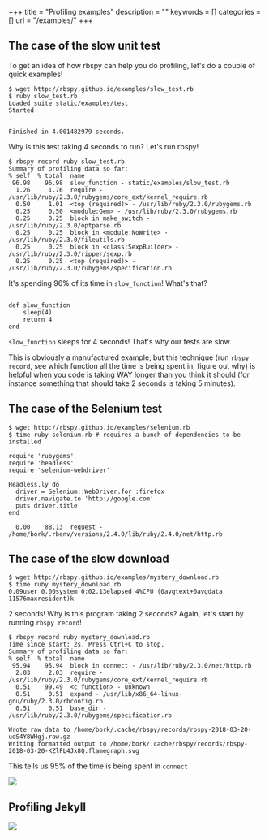 +++
title = "Profiling examples"
description = ""
keywords = []
categories = []
url = "/examples/"
+++

## The case of the slow unit test

To get an idea of how rbspy can help you do profiling, let's do a couple of quick examples!

```
$ wget http://rbspy.github.io/examples/slow_test.rb
$ ruby slow_test.rb
Loaded suite static/examples/test
Started
.

Finished in 4.001482979 seconds.
```

Why is this test taking 4 seconds to run? Let's run rbspy!

```
$ rbspy record ruby slow_test.rb
Summary of profiling data so far:
% self  % total  name
 96.98    96.98  slow_function - static/examples/slow_test.rb
  1.26     1.76  require - /usr/lib/ruby/2.3.0/rubygems/core_ext/kernel_require.rb
  0.50     1.01  <top (required)> - /usr/lib/ruby/2.3.0/rubygems.rb
  0.25     0.50  <module:Gem> - /usr/lib/ruby/2.3.0/rubygems.rb
  0.25     0.25  block in make_switch - /usr/lib/ruby/2.3.0/optparse.rb
  0.25     0.25  block in <module:NoWrite> - /usr/lib/ruby/2.3.0/fileutils.rb
  0.25     0.25  block in <class:SexpBuilder> - /usr/lib/ruby/2.3.0/ripper/sexp.rb
  0.25     0.25  <top (required)> - /usr/lib/ruby/2.3.0/rubygems/specification.rb
```

It's spending 96% of its time in `slow_function`! What's that?

```

def slow_function
    sleep(4)
    return 4
end
```

`slow_function` sleeps for 4 seconds! That's why our tests are slow.

This is obviously a manufactured example, but this technique (run `rbspy record`, see which function
all the time is being spent in, figure out why) is helpful when you code is taking WAY longer than
you think it should (for instance something that should take 2 seconds is taking 5 minutes).

## The case of the Selenium test

```
$ wget http://rbspy.github.io/examples/selenium.rb
$ time ruby selenium.rb # requires a bunch of dependencies to be installed
```

```
require 'rubygems'
require 'headless'
require 'selenium-webdriver'

Headless.ly do
  driver = Selenium::WebDriver.for :firefox
  driver.navigate.to 'http://google.com'
  puts driver.title 
end
```

```
  0.00    88.13  request - /home/bork/.rbenv/versions/2.4.0/lib/ruby/2.4.0/net/http.rb
```


## The case of the slow download

```
$ wget http://rbspy.github.io/examples/mystery_download.rb
$ time ruby mystery_download.rb
0.09user 0.00system 0:02.13elapsed 4%CPU (0avgtext+0avgdata 11576maxresident)k
```

2 seconds! Why is this program taking 2 seconds? Again, let's start by running `rbspy record`!

```
$ rbspy record ruby mystery_download.rb
Time since start: 2s. Press Ctrl+C to stop.
Summary of profiling data so far:
% self  % total  name
 95.94    95.94  block in connect - /usr/lib/ruby/2.3.0/net/http.rb
  2.03     2.03  require - /usr/lib/ruby/2.3.0/rubygems/core_ext/kernel_require.rb
  0.51    99.49  <c function> - unknown
  0.51     0.51  expand - /usr/lib/x86_64-linux-gnu/ruby/2.3.0/rbconfig.rb
  0.51     0.51  base_dir - /usr/lib/ruby/2.3.0/rubygems/specification.rb

Wrote raw data to /home/bork/.cache/rbspy/records/rbspy-2018-03-20-udS4Y8WHgj.raw.gz
Writing formatted output to /home/bork/.cache/rbspy/records/rbspy-2018-03-20-KZlFL4Jx8Q.flamegraph.svg
```

This tells us 95% of the time is being spent in `connect`

<a href="/examples/slow-network.svg">
<img src="/examples/slow-network.svg">
</a>


## Profiling Jekyll

<a href="/examples/jekyll-flamegraph.svg">
<img src="/examples/jekyll-flamegraph.png">
</a>
